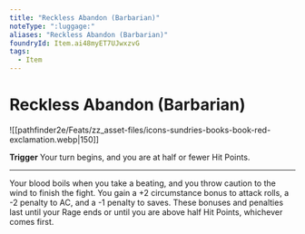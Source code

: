 ```yaml
---
title: "Reckless Abandon (Barbarian)"
noteType: ":luggage:"
aliases: "Reckless Abandon (Barbarian)"
foundryId: Item.ai48myET7UJwxzvG
tags:
  - Item
---
```


# Reckless Abandon (Barbarian)
![[pathfinder2e/Feats/zz_asset-files/icons-sundries-books-book-red-exclamation.webp|150]]

**Trigger** Your turn begins, and you are at half or fewer Hit Points.

* * *

Your blood boils when you take a beating, and you throw caution to the wind to finish the fight. You gain a +2 circumstance bonus to attack rolls, a -2 penalty to AC, and a -1 penalty to saves. These bonuses and penalties last until your Rage ends or until you are above half Hit Points, whichever comes first.
